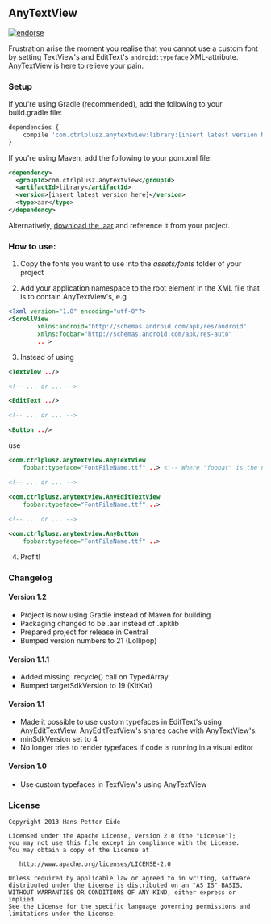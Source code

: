 ## AnyTextView
[![endorse](https://api.coderwall.com/hanspeide/endorsecount.png)](https://coderwall.com/hanspeide)  

Frustration arise the moment you realise that you cannot use a custom font by setting TextView's and EditText's ```android:typeface``` XML-attribute. AnyTextView is here to relieve your pain.

### Setup
If you're using Gradle (recommended), add the following to your build.gradle file:
```javascript
dependencies {
    compile 'com.ctrlplusz.anytextview:library:[insert latest version here]'
}
```

If you're using Maven, add the following to your pom.xml file:
```xml
<dependency>
  <groupId>com.ctrlplusz.anytextview</groupId>
  <artifactId>library</artifactId>
  <version>[insert latest version here]</version>
  <type>aar</type>
</dependency>
```

Alternatively, [download the .aar][1] and reference it from your project.

### How to use:
1) Copy the fonts you want to use into the _assets/fonts_ folder of your project

2) Add your application namespace to the root element in the XML file that is to contain AnyTextView's, e.g
```xml
<?xml version="1.0" encoding="utf-8"?>
<ScrollView
        xmlns:android="http://schemas.android.com/apk/res/android"
        xmlns:foobar="http://schemas.android.com/apk/res-auto"
		.. >
```  

3) Instead of using
```xml
<TextView ../>

<!-- ... or ... -->

<EditText ../>

<!-- ... or ... -->

<Button ../>
```

use

```xml
<com.ctrlplusz.anytextview.AnyTextView 
	foobar:typeface="FontFileName.ttf" ..> <!-- Where "foobar" is the namespace defined in step 2 -->

<!-- ... or ... -->

<com.ctrlplusz.anytextview.AnyEditTextView 
	foobar:typeface="FontFileName.ttf" ..> 
	
<!-- ... or ... -->

<com.ctrlplusz.anytextview.AnyButton 
	foobar:typeface="FontFileName.ttf" ..> 
```  

 
4) Profit! 		

### Changelog
#### Version 1.2
* Project is now using Gradle instead of Maven for building
* Packaging changed to be .aar instead of .apklib
* Prepared project for release in Central
* Bumped version numbers to 21 (Lollipop)

#### Version 1.1.1
* Added missing .recycle() call on TypedArray
* Bumped targetSdkVersion to 19 (KitKat) 

#### Version 1.1
* Made it possible to use custom typefaces in EditText's using AnyEditTextView. AnyEditTextView's shares cache with AnyTextView's.
* minSdkVersion set to 4
* No longer tries to render typefaces if code is running in a visual editor

#### Version 1.0
* Use custom typefaces in TextView's using AnyTextView


### License
	Copyright 2013 Hans Petter Eide

    Licensed under the Apache License, Version 2.0 (the "License");
    you may not use this file except in compliance with the License.
    You may obtain a copy of the License at

       http://www.apache.org/licenses/LICENSE-2.0

    Unless required by applicable law or agreed to in writing, software
    distributed under the License is distributed on an "AS IS" BASIS,
    WITHOUT WARRANTIES OR CONDITIONS OF ANY KIND, either express or implied.
    See the License for the specific language governing permissions and
    limitations under the License.
    
    
[1]:https://oss.sonatype.org/service/local/repositories/releases/content/com/ctrlplusz/anytextview/library/1.2/library-1.2.aar
